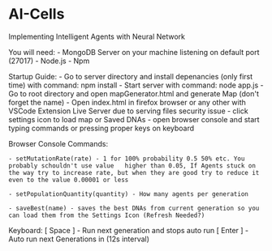 # AI-Cells
Implementing Intelligent Agents with Neural Network


You will need:
    - MongoDB Server on your machine listening on default port (27017)
    - Node.js 
    - Npm

Startup Guide:
    - Go to server directory and install depenancies (only first time) with command: npm install 
    - Start server with command: node app.js
    - Go to root directory and open mapGenerator.html and generate Map (don't forget the name)
    - Open index.html in firefox browser or any other with VSCode Extension Live Server due to serving files security issue
    - click settings icon to load map or Saved DNAs 
    - open browser console and start typing commands or pressing proper keys on keyboard

Browser Console Commands:
    
    - setMutationRate(rate) - 1 for 100% probability 0.5 50% etc. You probably schouldn't use value   higher than 0.05, If Agents stuck on the way try to increase rate, but when they are good try to reduce it even to the value 0.00001 or less

    - setPopulationQuantity(quantity) - How many agents per generation

    - saveBest(name) - saves the best DNAs from current generation so you can load them from the Settings Icon (Refresh Needed?)

Keyboard:
    [ Space ] - Run next generation and stops auto run 
    [ Enter ] - Auto run next Generations in (12s interval)